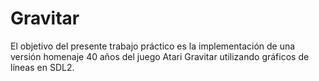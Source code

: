 # Gravitar
El objetivo del presente trabajo práctico es la implementación de una versión homenaje 40 años del juego Atari Gravitar utilizando gráficos de líneas en SDL2.
